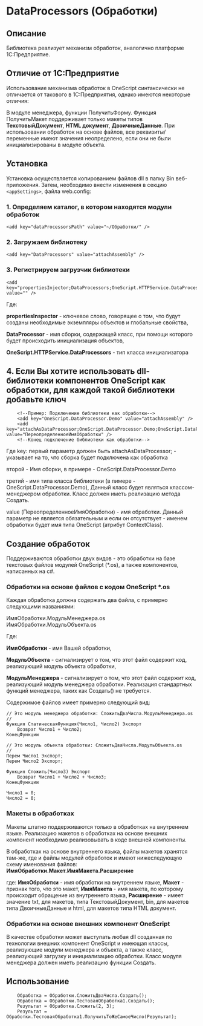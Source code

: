﻿# DataProcessors (Обработки)

## Описание

Библиотека реализует механизм обработок, аналогично платформе 1С:Предприятие.

## Отличие от 1С:Предприятие

Использование механизма обработок в OneScript синтаксически не отличается от такового в 1С:Предприятия, однако имеются некоторые отличия:

В модуле менеджера, функции ПолучитьФорму.
Функция ПолучитьМакет поддерживает только макеты типов __ТекстовыйДокумент__, __HTML документ__, __ДвоичныеДанные__.
При использовании обработок на основе файлов, все реквизиты/переменные имеют значения неопределено, если они не были инициализированы в модуле объекта.

## Установка

Установка осуществляется копированием файлов dll в папку Bin веб-приложения.
Затем, необходимо внести изменения в секцию ```<appSettings>```, файла web.config:

### 1. Определяем каталог, в котором находятся модули обработок

```bsl
<add key="dataProcessorsPath" value="~/Обработки/" />
```

### 2. Загружаем библиотеку

```bsl
<add key="DataProcessors" value="attachAssembly" />
```

### 3. Регистрируем загрузчик библиотеки

```bsl
<add key="propertiesInjector;DataProcessors;OneScript.HTTPService.DataProcessors" value="" />
```

Где:

__propertiesInspector__ - ключевое слово, говорящее о том, что будут созданы необходимые экземпляры объектов и глобальные свойства,

__DataProcessor__ - имя сборки, содержащей класс, при помощи которого будет происходить инициализация объектов,

__OneScript.HTTPService.DataProcessors__ - тип класса инициализатора

## 4. Если Вы хотите использовать dll-библиотеки компонентов OneScript как обработки, для каждой такой библиотеки добавьте ключ

```bsl
	<!--Пример: Подключение библиотеки как обработки-->
	<add key="OneScript.DataProcessor.Demo" value="attachAssembly" />
	<add key="attachAsDataProcessor;OneScript.DataProcessor.Demo;OneScript.DataProcessor.Demo" value="ПереопределенноеИмяОбработки" />
	<!--Конец подключение библиотеки как обработки-->
```
Где key:
первый параметр должен быть attachAsDataProcessor; - указывает на то, что сборка будет подключена как обработка

второй - Имя сборки, в примере - OneScript.DataProcessor.Demo

третий - имя типа класса библиотеки (в пимере - OneScript.DataProcessor.Demo), Данный класс будет являться классом-менеджером обработки. Класс должен иметь реализацию метода Создать.

value (ПереопределенноеИмяОбработки) - имя обработки. Данный параметр не является обязательным и если он отсутствует - именем обработки будет имя типа OneScript (атрибут ContextClass).

## Создание обработок

Поддерживаются обработки двух видов - это обработки на базе текстовых файлов модулей OneScript (*.os), а также компонентов, написанных на c#. 

### Обработки на основе файлов с кодом OneScript *.os

Каждая обработка должна содержать два файла, с примерно следующими названиями:

ИмяОбработки.МодульМенеджера.os
ИмяОбработки.МодульОбъекта.os

Где:

__ИмяОбработки__ - имя Вашей обработки,

__МодульОбъекта__ - сигнализирует о том, что этот файл содержит код, реализующий модуль объекта обработки,

__МодульМенеджера__ - сигнализирует о том, что этот файл содержит код, реализующий модуль менеджера обработки. Реализация стандартных функций менеджера, таких как Создать() не требуется.

Содержимое файлов имеет примерно следующий вид:

```bsl
// Это модуль менеджера обработки: СложитьДваЧисла.МодульМенеджера.os
//
Функция СтатическаяФункция(Число1, Число2) Экспорт
	Возврат Число1 + Число2;
КонецФункции

```

```bsl
// Это модуль объекта обработки: СложитьДваЧисла.МодульОбъекта.os
//
Перем Число1 Экспорт;
Перем Число2 Экспорт;

Функция Сложить(Число3) Экспорт
	Возврат Число1 + Число2 + Число3;
КонецФункции

Число1 = 0;
Число2 = 0;
```

### Макеты в обработках

Макеты штатно поддерживаются только в обработках на внутреннем языке. Реализацию макетов в обработках на основе внешних компонент необходимо реализовывать в коде внешней компоненты.

В обработках на основе внутреннего языка, файлы макетов хранятся там-же, где и файлы модулей обработок и имеют нижеследующую схему именования файлов: __ИмяОбработки.Макет.ИмяМакета.Расширение__

где: __ИмяОбработки__ - имя обработки на внутреннем языке, __Макет__ - признак того, что это макет, __ИмяМакета__ - имя макета, по которому происходит обращение из внутреннего языка, __Расширение__ - имеет значение txt, для макетов, типа ТекстовыйДокумент, bin, для макетов типа ДвоичныеДанные и html, для макетов типа HTML документ.

### Обработки на основе внешних компонент OneScript

В качестве обработки может выступать любая dll созданная по технологии внешних компонент OneScript и имеющая классы, реализующие модули менеджера и объекта, а также класс, реализующий загрузку и инициализацию обработки. Класс модуля менеджера должен иметь реализацию функции Создать.

## Использование

```bsl
	Обработка = Обработки.СложитьДваЧисла.Создать();
	Обработка = Обработки.ТестоваяОбработка1.Создать();
	Результат = Обработка.Сложить(2, 3);
	Результат = Обработки.ТестоваяОбработка1.ПолучитьТоЖеСамоеЧисло(Результат);
```